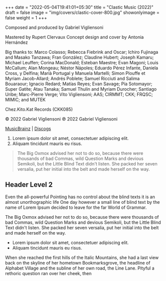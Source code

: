 +++
date = "2022-05-04T19:41:01+05:30"
title = "Clastic Music (2022)"
draft = false
image = "img/covers/clastic-cover-800.jpg"
showonlyimage = false
weight = 1
+++


<!--more-->
Composed and produced by Gabriel Vigliensoni

Mastered by Rupert Clervaux
Concept design and cover by Antonia Hernández

Big thanks to: Marco Colasso; Rebecca Fiebrink and Oscar; Ichiro Fujinaga and Masako Tanzawa; Fran González; Claudine Hubert; Joseph Kamaru; Michael Leuffen; Corina MacDonald; Esteban Maestre; Evan Magoni; Louis McCallum; Alan Mongeau; Néstor Nápoles; Eduardo Pérez Infante, Daniela Cross, y Delfina; Marià Portugal y Manuela Martelli; Simon Plouffe et Myriam Jacob-Allard; Andrés Poblete; Samuel Ricciuti and Salima Bouaraour; Ignacio Redard; Matías Reyes; Evan Savage; Pía Sotomayor; Super Gatite; Atau Tanaka; Samuel Thulin and Myriam Durocher; Santiago Uribe; Marc-Pierre Verge; Vito Vigliensoni; AAS; CIRMMT; CKK; FRQSC; MIMIC; and MUTEK

Chez.Kito.Kat Records (CKK085)

© 2022 Gabriel Vigliensoni ℗ 2022 Gabriel Vigliensoni

[MusicBrainz](https://musicbrainz.org/release-group/f7b51b64-05c9-40cc-926f-565705d909a6) | [Discogs](https://www.discogs.com/release/22726244-vigliensoni-Clastic-Music)











1. Lorem ipsum dolor sit amet, consectetuer adipiscing elit.
2. Aliquam tincidunt mauris eu risus.

> The Big Oxmox advised her not to do so, because there were thousands of bad Commas, wild Question Marks and devious Semikoli, but the Little Blind Text didn't listen. She packed her seven versalia, put her initial into the belt and made herself on the way.

## Header Level 2

Even the all-powerful Pointing has no control about the blind texts it is an almost unorthographic life One day however a small line of blind text by the name of Lorem Ipsum decided to leave for the far World of Grammar.

The Big Oxmox advised her not to do so, because there were thousands of bad Commas, wild Question Marks and devious Semikoli, but the Little Blind Text didn't listen. She packed her seven versalia, put her initial into the belt and made herself on the way.

* Lorem ipsum dolor sit amet, consectetuer adipiscing elit.
* Aliquam tincidunt mauris eu risus.

When she reached the first hills of the Italic Mountains, she had a last view back on the skyline of her hometown Bookmarksgrove, the headline of Alphabet Village and the subline of her own road, the Line Lane. Pityful a rethoric question ran over her cheek, then  
